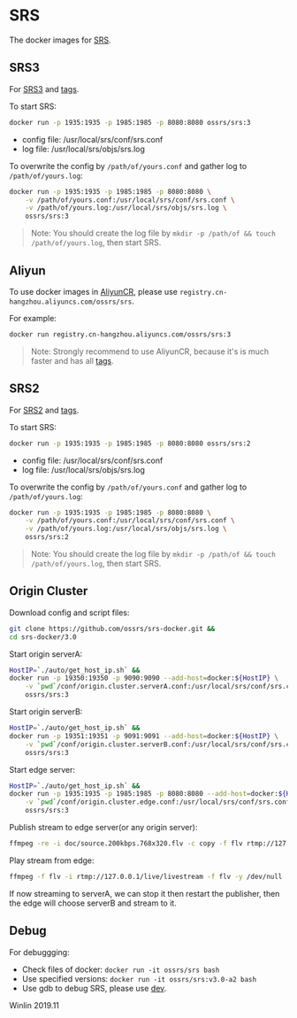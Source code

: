 # SRS

The docker images for [SRS](https://github.com/ossrs/srs).

## SRS3

For [SRS3](https://github.com/ossrs/srs/tree/3.0release) and [tags](https://github.com/ossrs/srs/tags).

To start SRS:

```bash
docker run -p 1935:1935 -p 1985:1985 -p 8080:8080 ossrs/srs:3
```

* config file: /usr/local/srs/conf/srs.conf
* log file: /usr/local/srs/objs/srs.log

To overwrite the config by `/path/of/yours.conf` and gather log to `/path/of/yours.log`:

```bash
docker run -p 1935:1935 -p 1985:1985 -p 8080:8080 \
    -v /path/of/yours.conf:/usr/local/srs/conf/srs.conf \
    -v /path/of/yours.log:/usr/local/srs/objs/srs.log \
    ossrs/srs:3
```

> Note: You should create the log file by ```mkdir -p /path/of && touch /path/of/yours.log```, then start SRS.

## Aliyun

To use docker images in [AliyunCR](https://cr.console.aliyun.com/), 
please use `registry.cn-hangzhou.aliyuncs.com/ossrs/srs`.

For example:

```bash
docker run registry.cn-hangzhou.aliyuncs.com/ossrs/srs:3
```

> Note: Strongly recommend to use AliyunCR, because it's is much faster and has all [tags](https://hub.docker.com/repository/docker/ossrs/srs/tags?page=1).

## SRS2

For [SRS2](https://github.com/ossrs/srs/tree/2.0release) and [tags](https://github.com/ossrs/srs/tags).

To start SRS:

```bash
docker run -p 1935:1935 -p 1985:1985 -p 8080:8080 ossrs/srs:2
```

* config file: /usr/local/srs/conf/srs.conf
* log file: /usr/local/srs/objs/srs.log

To overwrite the config by `/path/of/yours.conf` and gather log to `/path/of/yours.log`:

```bash
docker run -p 1935:1935 -p 1985:1985 -p 8080:8080 \
    -v /path/of/yours.conf:/usr/local/srs/conf/srs.conf \
    -v /path/of/yours.log:/usr/local/srs/objs/srs.log \
    ossrs/srs:2
```

> Note: You should create the log file by ```mkdir -p /path/of && touch /path/of/yours.log```, then start SRS.

## Origin Cluster

Download config and script files:

```bash
git clone https://github.com/ossrs/srs-docker.git &&
cd srs-docker/3.0
```

Start origin serverA:

```bash
HostIP=`./auto/get_host_ip.sh` &&
docker run -p 19350:19350 -p 9090:9090 --add-host=docker:${HostIP} \
    -v `pwd`/conf/origin.cluster.serverA.conf:/usr/local/srs/conf/srs.conf \
    ossrs/srs:3
```

Start origin serverB:

```bash
HostIP=`./auto/get_host_ip.sh` &&
docker run -p 19351:19351 -p 9091:9091 --add-host=docker:${HostIP} \
    -v `pwd`/conf/origin.cluster.serverB.conf:/usr/local/srs/conf/srs.conf \
    ossrs/srs:3
```

Start edge server:

```bash
HostIP=`./auto/get_host_ip.sh` &&
docker run -p 1935:1935 -p 1985:1985 -p 8080:8080 --add-host=docker:${HostIP} \
    -v `pwd`/conf/origin.cluster.edge.conf:/usr/local/srs/conf/srs.conf \
    ossrs/srs:3
```

Publish stream to edge server(or any origin server):

```bash
ffmpeg -re -i doc/source.200kbps.768x320.flv -c copy -f flv rtmp://127.0.0.1/live/livestream
```

Play stream from edge:

```bash
ffmpeg -f flv -i rtmp://127.0.0.1/live/livestream -f flv -y /dev/null
```

If now streaming to serverA, we can stop it then restart the publisher, 
then the edge will choose serverB and stream to it.

## Debug

For debuggging:

* Check files of docker: ```docker run -it ossrs/srs bash```
* Use specified versions: ```docker run -it ossrs/srs:v3.0-a2 bash```
* Use gdb to debug SRS, please use [dev](https://github.com/ossrs/srs-docker/tree/dev#usage).

Winlin 2019.11
